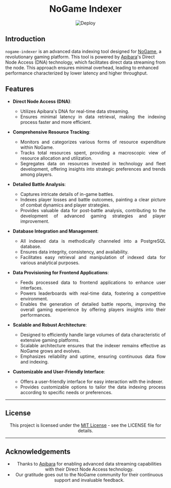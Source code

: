 <div align="center">

# NoGame Indexer

![Deploy](https://github.com/ametel01/nogame-indexer/actions/workflows/deploy.yml/badge.svg?style=for-the-badge&logo=github)

</div>

## Introduction

`nogame-indexer` is an advanced data indexing tool designed for [NoGame](https://github.com/ametel01/nogame-starknet), a revolutionary gaming platform. This tool is powered by [Apibara](https://www.apibara.com/)'s Direct Node Access (DNA) technology, which facilitates direct data streaming from the node. This approach ensures minimal overhead, leading to enhanced performance characterized by lower latency and higher throughput.

## Features

<div align="justify">

- **Direct Node Access (DNA)**:
  - Utilizes Apibara's DNA for real-time data streaming.
  - Ensures minimal latency in data retrieval, making the indexing process faster and more efficient.

- **Comprehensive Resource Tracking**:
  - Monitors and categorizes various forms of resource expenditure within NoGame.
  - Tracks total resources spent, providing a macroscopic view of resource allocation and utilization.
  - Segregates data on resources invested in technology and fleet development, offering insights into strategic preferences and trends among players.

- **Detailed Battle Analysis**:
  - Captures intricate details of in-game battles.
  - Indexes player losses and battle outcomes, painting a clear picture of combat dynamics and player strategies.
  - Provides valuable data for post-battle analysis, contributing to the development of advanced gaming strategies and player improvement.

- **Database Integration and Management**:
  - All indexed data is methodically channeled into a PostgreSQL database.
  - Ensures data integrity, consistency, and availability.
  - Facilitates easy retrieval and manipulation of indexed data for various analytical purposes.

- **Data Provisioning for Frontend Applications**:
  - Feeds processed data to frontend applications to enhance user interfaces.
  - Powers leaderboards with real-time data, fostering a competitive environment.
  - Enables the generation of detailed battle reports, improving the overall gaming experience by offering players insights into their performances.

- **Scalable and Robust Architecture**:
  - Designed to efficiently handle large volumes of data characteristic of extensive gaming platforms.
  - Scalable architecture ensures that the indexer remains effective as NoGame grows and evolves.
  - Emphasizes reliability and uptime, ensuring continuous data flow and indexing.

- **Customizable and User-Friendly Interface**:
  - Offers a user-friendly interface for easy interaction with the indexer.
  - Provides customizable options to tailor the data indexing process according to specific needs or preferences.

</div>

---

## License

<div align="center">

This project is licensed under the [MIT License](./LICENCE.md) - see the LICENSE file for details.

</div>

---

## Acknowledgements

<div align="center">

- Thanks to [Apibara](https://www.apibara.com/) for enabling advanced data streaming capabilities with their Direct Node Access technology.
- Our gratitude goes out to the NoGame community for their continuous support and invaluable feedback.

</div>
